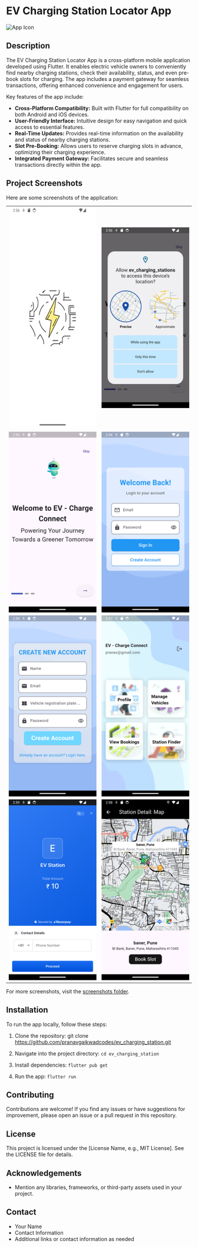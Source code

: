 # EV Charging Station Locator App

![App Icon](url_to_your_app_icon)

## Description

The EV Charging Station Locator App is a cross-platform mobile application developed using Flutter. It enables electric vehicle owners to conveniently find nearby charging stations, check their availability, status, and even pre-book slots for charging. The app includes a payment gateway for seamless transactions, offering enhanced convenience and engagement for users.

Key features of the app include:

- **Cross-Platform Compatibility:** Built with Flutter for full compatibility on both Android and iOS devices.
- **User-Friendly Interface:** Intuitive design for easy navigation and quick access to essential features.
- **Real-Time Updates:** Provides real-time information on the availability and status of nearby charging stations.
- **Slot Pre-Booking:** Allows users to reserve charging slots in advance, optimizing their charging experience.
- **Integrated Payment Gateway:** Facilitates secure and seamless transactions directly within the app.

## Project Screenshots

Here are some screenshots of the application:
<!-- 
![Screenshot 1](screenshots/1.PNG)
![Screenshot 2](screenshots/2.PNG)
![Screenshot 3](screenshots/3.PNG)
![Screenshot 4](screenshots/4.PNG)
![Screenshot 5](screenshots/20.PNG)
![Screenshot 5](screenshots/31.PNG)
![Screenshot 5](screenshots/36.PNG) -->

<table>
  <tr>
    <td><img src="ScreenShots/1.png" alt="Screenshot 1" width="400" height="600"></td>
    <td><img src="ScreenShots/2.png" alt="Screenshot 2" width="400"></td>
  </tr>
  <tr>
    <td><img src="ScreenShots/3.png" alt="Screenshot 3" width="400"></td>
    <td><img src="ScreenShots/4.png" alt="Screenshot 4" width="400"></td>
  </tr>
  <tr>
    <td><img src="ScreenShots/5.png" alt="Screenshot 5" width="400"></td>
    <td><img src="ScreenShots/6.png" alt="Screenshot 6" width="400"></td>
  </tr>
  <tr>
    <td><img src="ScreenShots/12.png" alt="Screenshot 7" width="400"></td>
    <td><img src="ScreenShots/9.png" alt="Screenshot 8" width="400"></td>
  </tr>
</table>

For more screenshots, visit the [screenshots folder](ScreenShots/README.md).



## Installation

To run the app locally, follow these steps:

1. Clone the repository:
git clone https://github.com/pranavgaikwadcodes/ev_charging_station.git

2. Navigate into the project directory:
`cd ev_charging_station`

3. Install dependencies:
`flutter pub get`

4. Run the app:
`flutter run`


## Contributing

Contributions are welcome! If you find any issues or have suggestions for improvement, please open an issue or a pull request in this repository.

## License

This project is licensed under the [License Name, e.g., MIT License]. See the LICENSE file for details.

<!-- Replace License Name with the appropriate license for your project -->

## Acknowledgements

- Mention any libraries, frameworks, or third-party assets used in your project.

## Contact

- Your Name
- Contact Information
- Additional links or contact information as needed

